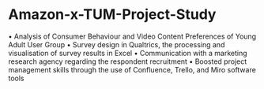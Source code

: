 # Amazon-x-TUM-Project-Study
• Analysis of Consumer Behaviour and Video Content Preferences of Young Adult User Group
• Survey design in Qualtrics, the processing and visualisation of survey results in Excel
• Communication with a marketing research agency regarding the respondent recruitment
• Boosted project management skills through the use of Confluence, Trello, and Miro software tools

